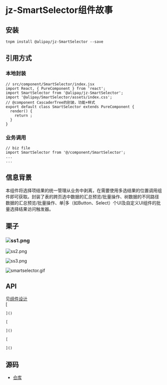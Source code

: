 # jz-SmartSelector组件故事

<a name="e655a410"></a>
## 安装
```
tnpm install @alipay/jz-SmartSelector --save
```
<a name="8d316e90"></a>
## 引用方式
<a name="f58e8aa9"></a>
### 本地封装
```
// src/component/SmartSelector/index.jsx
import React, { PureComponent } from 'react';
import SmartSelector from '@alipay/jz-SmartSelector';
import '@alipay/SmartSelector/assets/index.css';
// @component CascaderTree的封装，功能+样式
export default class SmartSelector extends PureComponent {
  render() {
    return ;
  }
}
```
<a name="54fb7b93"></a>
### 业务调用
```
// biz file
import SmartSelector from '@/component/SmartSelector';
...
...
```
<a name="7af4456f"></a>
## 信息背景
本组件将选择项结果的统一管理从业务中剥离，在需要使用多选结果的位置调用组件即可获取。封装了表的跨页选中数据的汇总预览/批量操作、树数据的不同路径数据的汇总预览/批量操作、单|多（如Button、Select）个UI及自定义UI组件的批量选择结果访问触发器。

<a name="029b0af4"></a>
## 栗子
<a name="348091da"></a>
### ![ss1.png](https://intranetproxy.alipay.com/skylark/lark/0/2019/png/15078/1547791126028-8a499bdf-13aa-48b1-b548-b13373b1e8f7.png#align=left&display=inline&height=340&name=ss1.png&originHeight=1324&originWidth=1778&size=183667&width=457)

![ss2.png](https://intranetproxy.alipay.com/skylark/lark/0/2019/png/15078/1547791147584-5616fd2e-9ced-440a-9ee0-d59075c53e6f.png#align=left&display=inline&height=336&name=ss2.png&originHeight=1312&originWidth=1790&size=180007&width=458)

![ss3.png](https://intranetproxy.alipay.com/skylark/lark/0/2019/png/15078/1547791161733-7ba8ce45-3d07-4816-9e4e-9856a6ef11d7.png#align=left&display=inline&height=365&name=ss3.png&originHeight=1482&originWidth=1854&size=212544&width=457)


![smartselector.gif](https://intranetproxy.alipay.com/skylark/lark/0/2019/gif/15078/1547791194152-ea469cdd-c534-4fc8-8daf-5034c0ec68a6.gif#align=left&display=inline&height=331&name=smartselector.gif&originHeight=642&originWidth=910&size=7005753&width=469)
<a name="API"></a>
## API
见[组件设计](https://yuque.antfin-inc.com/shifei.sf/wgecwq/bq316x) [](https://yuque.antfin-inc.com/shifei.sf/wgecwq/bq316x)<br />
    [
      
    ]()
  
    [
      
    ]()
  
    [
      
    ]()
  
<a name="5b804b05"></a>
## 源码
* [仓库](https://gitlab.alipay-inc.com/shifei.sf/jz-SmartSelector)
